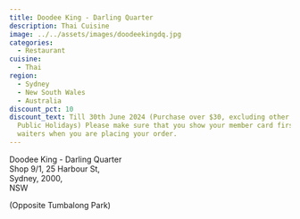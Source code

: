 ```yaml
---
title: Doodee King - Darling Quarter
description: Thai Cuisine
image: ../../assets/images/doodeekingdq.jpg
categories:
  - Restaurant
cuisine:
  - Thai
region:
  - Sydney
  - New South Wales
  - Australia
discount_pct: 10
discount_text: Till 30th June 2024 (Purchase over $30, excluding other offer and
  Public Holidays) Please make sure that you show your member card first to the
  waiters when you are placing your order.
---
```


Doodee King - Darling Quarter\
Shop 9/1, 25 Harbour St,\
Sydney, 2000, \
NSW

(Opposite Tumbalong Park)
